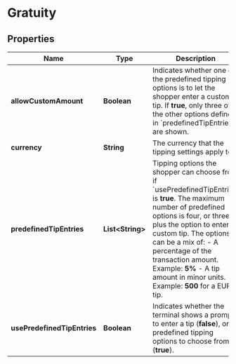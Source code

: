 

# Gratuity


## Properties

| Name | Type | Description | Notes |
|------------ | ------------- | ------------- | -------------|
|**allowCustomAmount** | **Boolean** | Indicates whether one of the predefined tipping options is to let the shopper enter a custom tip. If **true**, only three of the other options defined in &#x60;predefinedTipEntries&#x60; are shown. |  [optional] |
|**currency** | **String** | The currency that the tipping settings apply to. |  [optional] |
|**predefinedTipEntries** | **List&lt;String&gt;** | Tipping options the shopper can choose from if &#x60;usePredefinedTipEntries&#x60; is **true**. The maximum number of predefined options is four, or three plus the option to enter a custom tip. The options can be a mix of:  - A percentage of the transaction amount. Example: **5%** - A tip amount in minor units. Example: **500** for a EUR 5 tip. |  [optional] |
|**usePredefinedTipEntries** | **Boolean** | Indicates whether the terminal shows a prompt to enter a tip (**false**), or predefined tipping options to choose from (**true**). |  [optional] |



